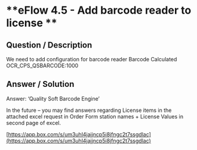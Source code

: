 # **eFlow 4.5 - Add barcode reader to license ** #

## **Question / Description** ##

We need to add configuration for barcode reader 
Barcode Calculated                   OCR_CPS_QSBARCODE:1000




## **Answer / Solution** ##

Answer: ‘Quality Soft Barcode Engine’
 
In the future – you may find answers regarding License items in the attached excel request in Order Form station names + License Values in second page of excel.

[https://app.box.com/s/um3uhl4jajjncp5i8jfngc2t7ssgdlac](https://app.box.com/s/um3uhl4jajjncp5i8jfngc2t7ssgdlac)




















